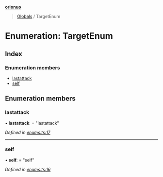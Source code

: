 **[orionuo](../README.md)**

> [Globals](../globals.md) / TargetEnum

# Enumeration: TargetEnum

## Index

### Enumeration members

* [lastattack](targetenum.md#lastattack)
* [self](targetenum.md#self)

## Enumeration members

### lastattack

•  **lastattack**:  = "lastattack"

*Defined in [enums.ts:17](https://github.com/msviha/orionuo/blob/48715bb/src/enums.ts#L17)*

___

### self

•  **self**:  = "self"

*Defined in [enums.ts:16](https://github.com/msviha/orionuo/blob/48715bb/src/enums.ts#L16)*
